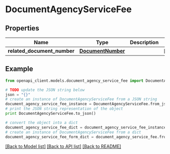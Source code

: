 # DocumentAgencyServiceFee


## Properties
Name | Type | Description | Notes
------------ | ------------- | ------------- | -------------
**related_document_number** | [**DocumentNumber**](DocumentNumber.md) |  | [optional] 

## Example

```python
from openapi_client.models.document_agency_service_fee import DocumentAgencyServiceFee

# TODO update the JSON string below
json = "{}"
# create an instance of DocumentAgencyServiceFee from a JSON string
document_agency_service_fee_instance = DocumentAgencyServiceFee.from_json(json)
# print the JSON string representation of the object
print DocumentAgencyServiceFee.to_json()

# convert the object into a dict
document_agency_service_fee_dict = document_agency_service_fee_instance.to_dict()
# create an instance of DocumentAgencyServiceFee from a dict
document_agency_service_fee_form_dict = document_agency_service_fee.from_dict(document_agency_service_fee_dict)
```
[[Back to Model list]](../README.md#documentation-for-models) [[Back to API list]](../README.md#documentation-for-api-endpoints) [[Back to README]](../README.md)


